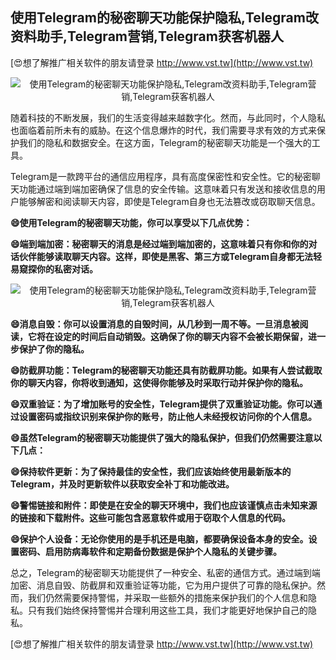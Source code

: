 ## **使用Telegram的秘密聊天功能保护隐私,Telegram改资料助手,Telegram营销,Telegram获客机器人**

[😍想了解推广相关软件的朋友请登录 http://www.vst.tw](http://www.vst.tw)

 <center><img src="https://vst.tw/MP4/tuiguang/png/8.png" alt="使用Telegram的秘密聊天功能保护隐私,Telegram改资料助手,Telegram营销,Telegram获客机器人"></center>

随着科技的不断发展，我们的生活变得越来越数字化。然而，与此同时，个人隐私也面临着前所未有的威胁。在这个信息爆炸的时代，我们需要寻求有效的方式来保护我们的隐私和数据安全。在这方面，Telegram的秘密聊天功能是一个强大的工具。

Telegram是一款跨平台的通信应用程序，具有高度保密性和安全性。它的秘密聊天功能通过端到端加密确保了信息的安全传输。这意味着只有发送和接收信息的用户能够解密和阅读聊天内容，即使是Telegram自身也无法篡改或窃取聊天信息。

**😄使用Telegram的秘密聊天功能，你可以享受以下几点优势：**

**😄端到端加密：秘密聊天的消息是经过端到端加密的，这意味着只有你和你的对话伙伴能够读取聊天内容。这样，即使是黑客、第三方或Telegram自身都无法轻易窥探你的私密对话。**

 <center><img src="https://vst.tw/MP4/tuiguang/png/0.png" alt="使用Telegram的秘密聊天功能保护隐私,Telegram改资料助手,Telegram营销,Telegram获客机器人"></center>

**😄消息自毁：你可以设置消息的自毁时间，从几秒到一周不等。一旦消息被阅读，它将在设定的时间后自动销毁。这确保了你的聊天内容不会被长期保留，进一步保护了你的隐私。**

**😄防截屏功能：Telegram的秘密聊天功能还具有防截屏功能。如果有人尝试截取你的聊天内容，你将收到通知，这使得你能够及时采取行动并保护你的隐私。**

**😄双重验证：为了增加账号的安全性，Telegram提供了双重验证功能。你可以通过设置密码或指纹识别来保护你的账号，防止他人未经授权访问你的个人信息。**

**😄虽然Telegram的秘密聊天功能提供了强大的隐私保护，但我们仍然需要注意以下几点：**

**😄保持软件更新：为了保持最佳的安全性，我们应该始终使用最新版本的Telegram，并及时更新软件以获取安全补丁和功能改进。**

**😄警惕链接和附件：即使是在安全的聊天环境中，我们也应该谨慎点击未知来源的链接和下载附件。这些可能包含恶意软件或用于窃取个人信息的代码。**

**😄保护个人设备：无论你使用的是手机还是电脑，都要确保设备本身的安全。设置密码、启用防病毒软件和定期备份数据是保护个人隐私的关键步骤。**

总之，Telegram的秘密聊天功能提供了一种安全、私密的通信方式。通过端到端加密、消息自毁、防截屏和双重验证等功能，它为用户提供了可靠的隐私保护。然而，我们仍然需要保持警惕，并采取一些额外的措施来保护我们的个人信息和隐私。只有我们始终保持警惕并合理利用这些工具，我们才能更好地保护自己的隐私。

[😍想了解推广相关软件的朋友请登录 http://www.vst.tw](http://www.vst.tw)



